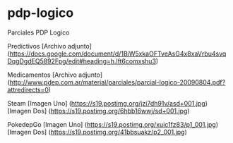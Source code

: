 # pdp-logico
Parciales PDP Logico

Predictivos
[Archivo adjunto] (https://docs.google.com/document/d/1BiW5xkaOFTveAsG4x8xaVrbu4svqDqgDgdEQ5892Fpg/edit#heading=h.lft6comxshu3)

Medicamentos
[Archivo adjunto] (http://www.pdep.com.ar/material/parciales/parcial-logico-20090804.pdf?attredirects=0)

Steam
[Imagen Uno] (https://s19.postimg.org/jzi7dh91v/asd+001.jpg) [Imagen Dos] (https://s19.postimg.org/6hbb16wwj/sd+001.jpg)

PokedepGo
[Imagen Uno] (https://s19.postimg.org/xuic1fz83/p1_001.jpg) [Imagen Dos] (https://s19.postimg.org/41bbsuakz/p2_001.jpg)
